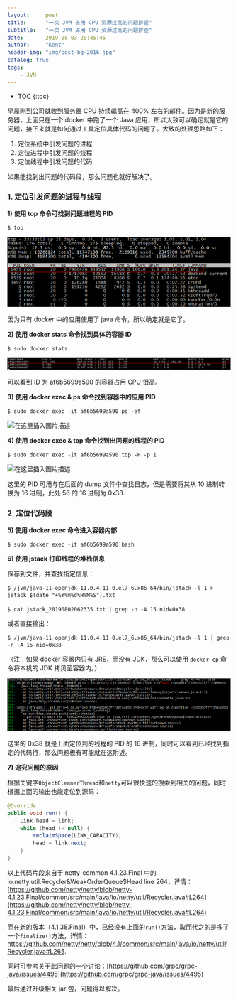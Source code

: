 ```yaml
---
layout:     post
title:      "一次 JVM 占用 CPU 资源过高的问题排查"
subtitle:   "一次 JVM 占用 CPU 资源过高的问题排查"
date:       2019-08-03 20:45:45
author:     "Kent"
header-img: "img/post-bg-2016.jpg"
catalog: true
tags:
    - JVM
---
```


* TOC
{:toc}

早晨刚到公司就收到服务器 CPU 持续飙高在 400% 左右的邮件。因为是新的服务器，上面只在一个 docker 中跑了一个 Java 应用，所以大致可以确定就是它的问题，接下来就是如何通过工具定位具体代码的问题了。大致的处理思路如下：

1. 定位系统中引发问题的进程
2. 定位进程中引发问题的线程
3. 定位线程中引发问题的代码

如果能找到出问题的代码段，那么问题也就好解决了。

### 1. 定位引发问题的进程与线程

**1) 使用 top 命令可找到问题进程的 PID**

```shell
$ top
```

![TOP](/img/2019-08-03-jvm-cpu-high/1.jpg)

因为只有 docker 中的应用使用了 java 命令，所以确定就是它了。



**2) 使用 docker stats 命令找到具体的容器 ID**

```shell
$ sudo docker stats
```

![docker_stats](/img/2019-08-03-jvm-cpu-high/2.jpg)

可以看到 ID 为 af6b5699a590 的容器占用 CPU 很高。



**3) 使用 docker exec & ps 命令找到容器中的应用 PID**

```shell
$ sudo docker exec -it af6b5699a590 ps -ef
```
![在这里插入图片描述](/img/2019-08-03-jvm-cpu-high/3.jpg)

**4) 使用 docker exec & top 命令找到出问题的线程的 PID**

```shell
$ sudo docker exec -it af6b5699a590 top -H -p 1
```
![在这里插入图片描述](/img/2019-08-03-jvm-cpu-high/4.jpg)

这里的 PID 可用与在后面的 dump 文件中查找日志，但是需要将其从 10 进制转换为 16 进制，此处 56 的 16 进制为 0x38.



### 2. 定位代码段

**5) 使用 docker exec 命令进入容器内部**

```shell
$ sudo docker exec -it af6b5699a590 bash
```


**6) 使用 jstack 打印线程的堆栈信息**

保存到文件，并查找指定信息：

```shell
$ /jvm/java-11-openjdk-11.0.4.11-0.el7_6.x86_64/bin/jstack -l 1 > jstack_$(date "+%Y%m%d%H%M%S").txt

$ cat jstack_20190802062335.txt | grep -n -A 15 nid=0x38
```

或者直接输出：

```shell
$ /jvm/java-11-openjdk-11.0.4.11-0.el7_6.x86_64/bin/jstack -l 1 | grep -n -A 15 nid=0x38
```

（注：如果 docker 容器内只有 JRE，而没有 JDK，那么可以使用 `docker cp` 命令将本机的 JDK 拷贝至容器内。）

![jstack](/img/2019-08-03-jvm-cpu-high/5.jpg)

这里的 0x38 就是上面定位到的线程的 PID 的 16 进制，同时可以看到已经找到指定的代码行，那么问题极有可能就在这附近。

**7) 追究问题的原因**

根据关键字`ObjectCleanerThread`和`netty`可以很快速的搜索到相关的问题，同时根据上面的输出也能定位到源码：

```java
@Override
public void run() {
    Link head = link;
    while (head != null) {
        reclaimSpace(LINK_CAPACITY);
        head = link.next;
    }
}
```

以上代码片段来自于 netty-common 4.1.23.Final 中的 io.netty.util.Recycler&WeakOrderQueue$Head line 264，详情： [https://github.com/netty/netty/blob/netty-4.1.23.Final/common/src/main/java/io/netty/util/Recycler.java#L264](https://github.com/netty/netty/blob/netty-4.1.23.Final/common/src/main/java/io/netty/util/Recycler.java#L264)

而在新的版本（4.1.38.Final）中，已经没有上面的`run()`方法，取而代之的是多了一个`finalize()`方法，详情：https://github.com/netty/netty/blob/4.1/common/src/main/java/io/netty/util/Recycler.java#L265.

同时可参考关于此问题的一个讨论：[https://github.com/grpc/grpc-java/issues/4495](https://github.com/grpc/grpc-java/issues/4495)

最后通过升级相关 jar 包，问题得以解决。
